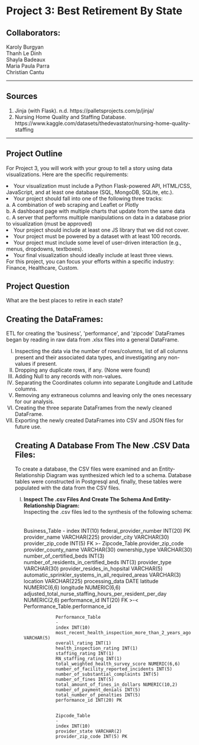 # Project 3: Best Retirement By State

## Collaborators:<br>
Karoly Burgyan<br>
Thanh Le Dinh<br>
Shayla Badeaux<br>
Maria Paula Parra<br>
Christian Cantu<br>

---
## Sources 
<ol>
    <li>Jinja (with Flask). n.d. https://palletsprojects.com/p/jinja/</li>
    <li>Nursing Home Quality and Staffing Database. https://www.kaggle.com/datasets/thedevastator/nursing-home-quality-staffing</li>
</ol>

---
## Project Outline
For Project 3, you will work with your group to tell a story using data visualizations. Here are the specific requirements:
<li>
    Your visualization must include a Python Flask-powered API, HTML/CSS, JavaScript, and at least one database (SQL, MongoDB, SQLite, etc.).<br>
<li>
    Your project should fall into one of the following three tracks:
</li>
 a. A combination of web scraping and Leaflet or Plotly<br>
 b. A dashboard page with multiple charts that update from the same data<br>
 c. A server that performs multiple manipulations on data in a database prior to visualization (must be approved)<br>
<li>
    Your project should include at least one JS library that we did not cover.
</li>
<li>
    Your project must be powered by a dataset with at least 100 records.
</li>
<li>
    Your project must include some level of user-driven interaction (e.g., menus, dropdowns, textboxes).
</li>
<li>
    Your final visualization should ideally include at least three views.
</li>
For this project, you can focus your efforts within a specific industry: Finance, Healthcare, Custom.<br>

## Project Question 
What are the best places to retire in each state?<br>

## Creating the DataFrames:
ETL for creating the 'business', 'performance',  and 'zipcode' DataFrames began by reading in raw data from .xlsx files into a general DataFrame.
<ol style='list-style-type: upper-roman;'>
    <li>
        Inspecting the data via the number of rows/columns, list of all columns present and their associated data types, and investigating any non-values if present.
    </li>
    <li>
        Dropping any duplicate rows, if any. (None were found)
    </li>
    <li>
        Adding Null to any records with non-values. 
    </li>
    <li>
        Separating the Coordinates column into separate Longitude and Latitude columns.
    </li>
    <li>
        Removing any extraneous columns and leaving only the ones necessary for our analysis.
    <li>
        Creating the three separate DataFrames from the newly cleaned DataFrame.
    </li>
    <li>
        Exporting the newly created DataFrames into CSV and JSON files for future use.
    </li>

## Creating A Database From The New .CSV Data Files:

To create a database, the CSV files were examined and an Entity-Relationship Diagram was synthesized which led to a schema. Database tables were constructed in Postgresql and, finally, these tables were populated with the data from the CSV files.
<ol style='list-style-type: upper-roman;'>
    <li>
        <strong>Inspect The .csv Files And Create The Schema And Entity-Relationship Diagram:</strong><br>
        Inspecting the .csv files led to the synthesis of the following schema:<br><br> 
        <br>
                Business_Table
                - 
                index INT(10)
                federal_provider_number INT(20) PK 
                provider_name VARCHAR(225)
                provider_city VARCHAR(30)
                provider_zip_code INT(5) FK >- Zipcode_Table.provider_zip_code
                provider_county_name VARCHAR(30)
                ownership_type VARCHAR(30)
                number_of_certified_beds INT(3)
                number_of_residents_in_certified_beds INT(3)
                provider_type VARCHAR(30)
                provider_resides_in_hopsital VARCHAR(5)
                automatic_sprinkler_systems_in_all_required_areas VARCHAR(3)
                location VARCHAR(225)
                processing_data DATE
                latitude NUMERIC(6,6)
                longitude NUMERIC(6,6)
                adjusted_total_nurse_staffing_hours_per_resident_per_day NUMERIC(2,6)
                performance_id INT(20) FK >-< Performance_Table.performance_id

                
                Performance_Table
                -
                index INT(10)
                most_recent_health_inspection_more_than_2_years_ago VARCHAR(5)
                overall_rating INT(1)
                health_inspection_rating INT(1)
                staffing_rating INT(1)
                RN_staffing_rating INT(1)
                total_weighted_health_survey_score NUMERIC(6,6)
                number_of_facility_reported_incidents INT(5)
                number_of_substantial_complaints INT(5)
                number_of_fines INT(5)
                total_amount_of_fines_in_dollars NUMERIC(10,2)
                number_of_payment_denials INT(5)
                total_number_of_penalties INT(5)
                performance_id INT(20) PK
                
                
                Zipcode_Table
                - 
                index INT(10)
                provider_state VARCHAR(2)
                provider_zip_code INT(5) PK
<br>


